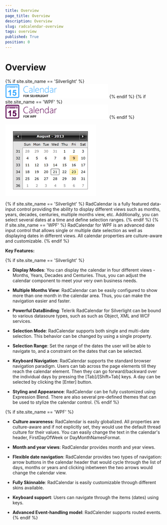 ```yaml
---
title: Overview
page_title: Overview
description: Overview
slug: radcalendar-overview
tags: overview
published: True
position: 0
---
```


# Overview

{% if site.site_name == 'Silverlight' %}
![](images/RadCalendar_Logo.png)
{% endif %}
{% if site.site_name == 'WPF' %}
![](images/RadCalendar_Logo_WPF.png)
{% endif %}

![Rad Calendar Overview](images/RadCalendar_Overview.png)

{% if site.site_name == 'Silverlight' %}
RadCalendar is a fully featured data-input control providing the ability to display different views such as months, years, decades, centuries, multiple months view, etc. Additionally, you can select several dates at a time and define selection ranges.
{% endif %}
{% if site.site_name == 'WPF' %}
RadCalendar for WPF is an advanced date input control that allows single or multiple date selection as well as displaying dates in different views. All calendar properties are culture-aware and customizable.
{% endif %}

__Key Features:__

{% if site.site_name == 'Silverlight' %}
* __Display Modes__: You can display the calendar in four different views - Months, Years, Decades and Centuries. Thus, you can adjust the calendar component to meet your very own business needs.          

* __Multiple Months View__: RadCalendar can be easily configured to show more than one month in the calendar area. Thus, you can make the navigation easier and faster.

* __Powerful DataBinding__: Telerik RadCalendar for Silverlight can be bound to various datasoure types, such as such as Object, XML and WCF services.

* __Selection Mode__: RadCalendar supports both single and multi-date selection. This behavior can be changed by using a single property.         

* __Selection Range__: Set the range of the dates the user will be able to navigate to, and a constraint on the dates that can be selected.          

* __Keyboard Navigation__: RadCalendar supports the standard browser navigation paradigm. Users can tab across the page elements till they reach the calendar element. Then they can go forward/backward over the individual days by pressing the [Tab]/[Shift+Tab] keys. A day can be selected by clicking the [Enter] button.

* __Styling and Appearance__: RadCalendar can be fully customized using Expression Blend. There are also several pre-defined themes that can be used to stylize the calendar control.
{% endif %}

{% if site.site_name == 'WPF' %}
* __Culture awareness__: RadCalendar is easily globalized. All properties are culture-aware and if not explicitly set, they would use the default thread culture for their values. You can easily change the text in the calendar's header, FirstDayOfWeek or DayMonthNamesFormat.          

* __Month and year views__: RadCalendar provides month and year views.          

* __Flexible date navigation__: RadCalendar provides two types of navigation:  arrow buttons in the calendar header that would cycle through the list of days, months or years and clicking inbetween the two arrows would change the calendar view.

* __Fully Skinnable__: RadCalendar is easily customizable through different skins available.

* __Keyboard support__: Users can navigate through the items (dates) using keys.          

* __Advanced Event-handling model__: RadCalender supports routed events.
{% endif %}